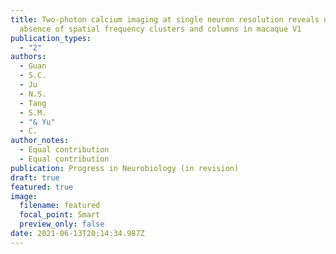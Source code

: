 ```yaml
---
title: Two-photon calcium imaging at single neuron resolution reveals near
  absence of spatial frequency clusters and columns in macaque V1
publication_types:
  - "2"
authors:
  - Guan
  - S.C.
  - Ju
  - N.S.
  - Tang
  - S.M.
  - "& Yu"
  - C.
author_notes:
  - Equal contribution
  - Equal contribution
publication: Progress in Neurobiology (in revision)
draft: true
featured: true
image:
  filename: featured
  focal_point: Smart
  preview_only: false
date: 2021-06-13T20:14:34.987Z
---
```

